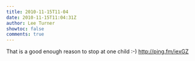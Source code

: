 ```yaml
---
title: 2010-11-15T11-04
date: 2010-11-15T11:04:31Z
author: Lee Turner
showtoc: false
comments: true
---
```


That is a good enough reason to stop at one child :-) http://ping.fm/iexGZ


